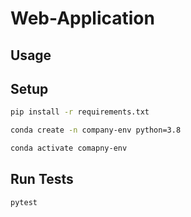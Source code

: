 # Web-Application

## Usage



## Setup

```sh
pip install -r requirements.txt
```

```sh
conda create -n company-env python=3.8

conda activate comapny-env
```


## Run Tests
```sh
pytest
```